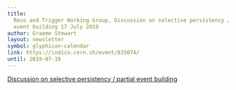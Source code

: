 ```yaml
---
title:
  Reco and Trigger Working Group, Discussion on selective persistency / partial
  event building 17 July 2019
author: Graeme Stewart
layout: newsletter
symbol: glyphicon-calendar
link: https://indico.cern.ch/event/835074/
until: 2019-07-18
---
```


[Discussion on selective persistency / partial event building](https://indico.cern.ch/event/835074/)
